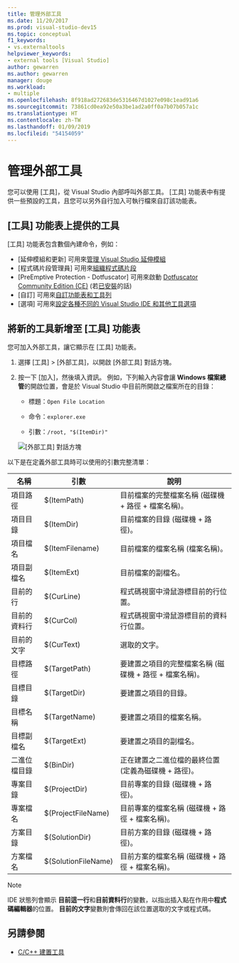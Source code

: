 ```yaml
---
title: 管理外部工具
ms.date: 11/20/2017
ms.prod: visual-studio-dev15
ms.topic: conceptual
f1_keywords:
- vs.externaltools
helpviewer_keywords:
- external tools [Visual Studio]
author: gewarren
ms.author: gewarren
manager: douge
ms.workload:
- multiple
ms.openlocfilehash: 8f918ad272683de5316467d1027e098c1ead91a6
ms.sourcegitcommit: 73861cd0ea92e50a3be1ad2a0ff0a7b07b057a1c
ms.translationtype: HT
ms.contentlocale: zh-TW
ms.lasthandoff: 01/09/2019
ms.locfileid: "54154059"
---
```

# <a name="manage-external-tools"></a>管理外部工具

您可以使用 [工具]，從 Visual Studio 內部呼叫外部工具。 [工具] 功能表中有提供一些預設的工具，且您可以另外自行加入可執行檔來自訂該功能表。

## <a name="tools-available-on-the-tools-menu"></a>[工具] 功能表上提供的工具

[工具] 功能表包含數個內建命令，例如：

* [延伸模組和更新] 可用來[管理 Visual Studio 延伸模組](finding-and-using-visual-studio-extensions.md)
* [程式碼片段管理員] 可用來[組織程式碼片段](code-snippets.md)
* [PreEmptive Protection - Dotfuscator] 可用來啟動 [Dotfuscator Community Edition (CE)](dotfuscator/index.md) (若[已安裝](dotfuscator/install.md)的話)
* [自訂] 可用來[自訂功能表和工具列](how-to-customize-menus-and-toolbars-in-visual-studio.md)
* [選項] 可用來[設定各種不同的 Visual Studio IDE 和其他工具選項](reference/options-dialog-box-visual-studio.md)

## <a name="add-new-tools-to-the-tools-menu"></a>將新的工具新增至 [工具] 功能表

您可加入外部工具，讓它顯示在 [工具] 功能表。

1. 選擇 [工具] > [外部工具]，以開啟 [外部工具] 對話方塊。

1. 按一下 [加入]，然後填入資訊。 例如，下列輸入內容會讓 **Windows 檔案總管**的開啟位置，會是於 Visual Studio 中目前所開啟之檔案所在的目錄：

   * 標題：`Open File Location`

   * 命令：`explorer.exe`

   * 引數：`/root, "$(ItemDir)"`

   ![[外部工具] 對話方塊](media/external-tools-dialog.png)

以下是在定義外部工具時可以使用的引數完整清單：

|名稱|引數|說明|
|----------|--------------|-----------------|
|項目路徑|$(ItemPath)|目前檔案的完整檔案名稱 (磁碟機 + 路徑 + 檔案名稱)。|
|項目目錄|$(ItemDir)|目前檔案的目錄 (磁碟機 + 路徑)。|
|項目檔名|$(ItemFilename)|目前檔案的檔案名稱 (檔案名稱)。|
|項目副檔名|$(ItemExt)|目前檔案的副檔名。|
|目前的行|$(CurLine)|程式碼視窗中滑鼠游標目前的行位置。|
|目前的資料行|$(CurCol)|程式碼視窗中滑鼠游標目前的資料行位置。|
|目前的文字|$(CurText)|選取的文字。|
|目標路徑|$(TargetPath)|要建置之項目的完整檔案名稱 (磁碟機 + 路徑 + 檔案名稱)。|
|目標目錄|$(TargetDir)|要建置之項目的目錄。|
|目標名稱|$(TargetName)|要建置之項目的檔案名稱。|
|目標副檔名|$(TargetExt)|要建置之項目的副檔名。|
|二進位檔目錄|$(BinDir)|正在建置之二進位檔的最終位置 (定義為磁碟機 + 路徑)。|
|專案目錄|$(ProjectDir)|目前專案的目錄 (磁碟機 + 路徑)。|
|專案檔名|$(ProjectFileName)|目前專案的檔案名稱 (磁碟機 + 路徑 + 檔案名稱)。|
|方案目錄|$(SolutionDir)|目前方案的目錄 (磁碟機 + 路徑)。|
|方案檔名|$(SolutionFileName)|目前方案的檔案名稱 (磁碟機 + 路徑 + 檔案名稱)。|

> [!NOTE]
> IDE 狀態列會顯示 **目前這一行**和**目前資料行**的變數，以指出插入點在作用中**程式碼編輯器**的位置。 **目前的文字**變數則會傳回在該位置選取的文字或程式碼。

## <a name="see-also"></a>另請參閱

- [C/C++ 建置工具](/cpp/build/reference/c-cpp-build-tools)
